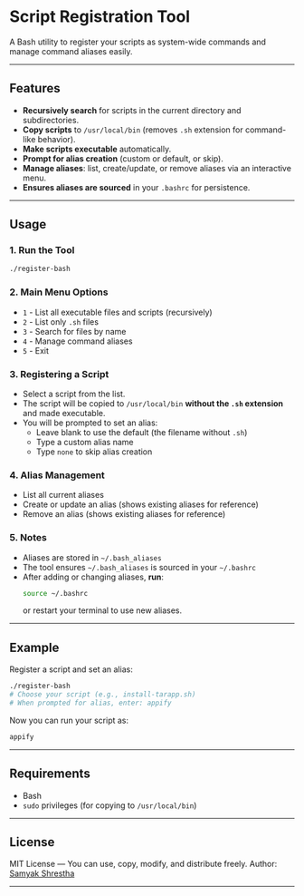 # Script Registration Tool

A Bash utility to register your scripts as system-wide commands and manage command aliases easily.

---

## Features

- **Recursively search** for scripts in the current directory and subdirectories.
- **Copy scripts** to `/usr/local/bin` (removes `.sh` extension for command-like behavior).
- **Make scripts executable** automatically.
- **Prompt for alias creation** (custom or default, or skip).
- **Manage aliases**: list, create/update, or remove aliases via an interactive menu.
- **Ensures aliases are sourced** in your `.bashrc` for persistence.

---

## Usage

### 1. Run the Tool

```bash
./register-bash
```

### 2. Main Menu Options

- `1` - List all executable files and scripts (recursively)
- `2` - List only `.sh` files
- `3` - Search for files by name
- `4` - Manage command aliases
- `5` - Exit

### 3. Registering a Script

- Select a script from the list.
- The script will be copied to `/usr/local/bin` **without the `.sh` extension** and made executable.
- You will be prompted to set an alias:
  - Leave blank to use the default (the filename without `.sh`)
  - Type a custom alias name
  - Type `none` to skip alias creation

### 4. Alias Management

- List all current aliases
- Create or update an alias (shows existing aliases for reference)
- Remove an alias (shows existing aliases for reference)

### 5. Notes

- Aliases are stored in `~/.bash_aliases`
- The tool ensures `~/.bash_aliases` is sourced in your `~/.bashrc`
- After adding or changing aliases, **run**:
  ```bash
  source ~/.bashrc
  ```
  or restart your terminal to use new aliases.

---

## Example

Register a script and set an alias:

```bash
./register-bash
# Choose your script (e.g., install-tarapp.sh)
# When prompted for alias, enter: appify
```

Now you can run your script as:

```bash
appify
```

---

## Requirements

- Bash
- `sudo` privileges (for copying to `/usr/local/bin`)

---

## License

MIT License — You can use, copy, modify, and distribute freely.
Author: [Samyak Shrestha](https://github.com/samyak-shrestha)


---